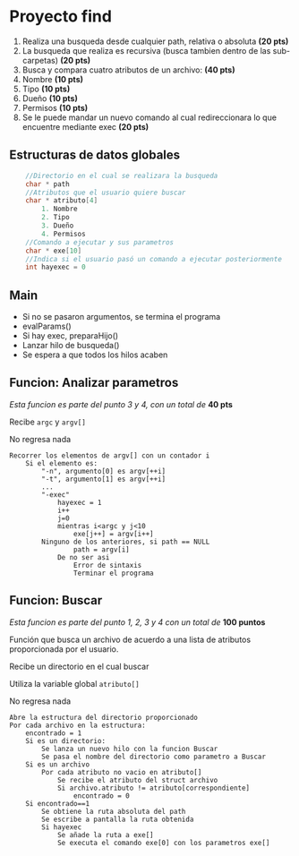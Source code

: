 # Proyecto find
1. Realiza una busqueda desde cualquier path, relativa o absoluta **(20 pts)**
2. La busqueda que realiza es recursiva (busca tambien dentro de las sub-carpetas) **(20 pts)**
3. Busca y compara cuatro atributos de un archivo: **(40 pts)**
  1. Nombre   **(10 pts)**
  1. Tipo     **(10 pts)**
  1. Dueño    **(10 pts)**
  1. Permisos **(10 pts)**
4. Se le puede mandar un nuevo comando al cual redireccionara lo que encuentre mediante exec **(20 pts)**

## Estructuras de datos globales
```c
    //Directorio en el cual se realizara la busqueda
    char * path
    //Atributos que el usuario quiere buscar
    char * atributo[4]
        1. Nombre
        2. Tipo
        3. Dueño
        4. Permisos
    //Comando a ejecutar y sus parametros
    char * exe[10]
    //Indica si el usuario pasó un comando a ejecutar posteriormente
    int hayexec = 0
```


## Main
- Si no se pasaron argumentos, se termina el programa
- evalParams()
- Si hay exec, preparaHijo()
- Lanzar hilo de busqueda()
- Se espera a que todos los hilos acaben




## Funcion: Analizar parametros
*Esta funcion es parte del punto 3 y 4, con un total de* **40 pts**

Recibe `argc` y `argv[]`

No regresa nada

    Recorrer los elementos de argv[] con un contador i
        Si el elemento es:
            "-n", argumento[0] es argv[++i]
            "-t", argumento[1] es argv[++i]
            ...
            "-exec"
                hayexec = 1
                i++
                j=0
                mientras i<argc y j<10
                    exe[j++] = argv[i++]
            Ninguno de los anteriores, si path == NULL
                    path = argv[i]
                De no ser asi
                    Error de sintaxis
                    Terminar el programa

## Funcion: Buscar

*Esta funcion es parte del punto 1, 2, 3 y 4 con un total de* **100 puntos**

Función que busca un archivo de acuerdo a una lista de atributos proporcionada por el usuario.

Recibe un directorio en el cual buscar

Utiliza la variable global `atributo[]`

No regresa nada

    Abre la estructura del directorio proporcionado
    Por cada archivo en la estructura:
        encontrado = 1
        Si es un directorio:
            Se lanza un nuevo hilo con la funcion Buscar
            Se pasa el nombre del directorio como parametro a Buscar
        Si es un archivo
            Por cada atributo no vacio en atributo[]
                Se recibe el atributo del struct archivo
                Si archivo.atributo != atributo[correspondiente]
                    encontrado = 0
        Si encontrado==1
            Se obtiene la ruta absoluta del path
            Se escribe a pantalla la ruta obtenida
            Si hayexec
                Se añade la ruta a exe[]
                Se executa el comando exe[0] con los parametros exe[]

